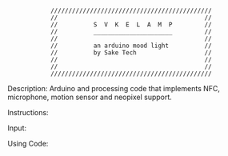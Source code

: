                 /////////////////////////////////////////////
                //                                         //
                //          S  V  K  E  L  A  M  P         //
                //          ______________________         //
                //                                         //
                //          an arduino mood light          //
                //          by Sake Tech                   //
                //                                         //
                //                                         //
                /////////////////////////////////////////////



  Description:  Arduino and processing code that implements 
                NFC, microphone, motion sensor and neopixel 
                support.


  Instructions: 

  Input:        

  Using Code:   
